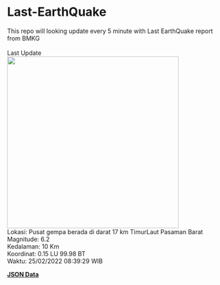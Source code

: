 # Last-EarthQuake
This repo will looking update every 5 minute with Last EarthQuake report from BMKG
<br>
<br>
Last Update
<br>
<img src="https://ews.bmkg.go.id/TEWS/data/20220225083929.mmi.jpg" width="400"/>
<br>
Lokasi: Pusat gempa berada di darat 17 km TimurLaut Pasaman Barat <br>
Magnitude: 6.2 <br>
Kedalaman: 10 Km <br>
Koordinat: 0.15 LU 99.98 BT <br>
Waktu: 25/02/2022 08:39:29 WIB <br>

<a href="./data/data.json">**JSON Data**</a>
